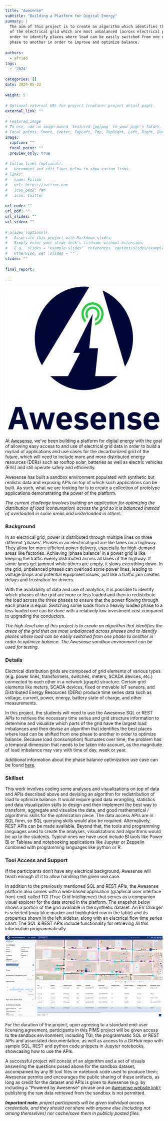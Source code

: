```yaml
---
title: "Awesense"
subtitle: "Building a Platform for Digital Energy"
summary: |
  The aim of this project is to create an algorithm which identifies the areas
  of the electrical grid which are most unbalanced (across electrical phases) in
  order to identify places where load can be easily switched from one electrical
  phase to another in order to improve and optimize balance.

authors:
  - afried
tags:
  - '2024'

categories: []
date: 2024-05-22

weight: 5

# Optional external URL for project (replaces project detail page).
external_link: ""

# Featured image
# To use, add an image named `featured.jpg/png` to your page's folder.
# Focal points: Smart, Center, TopLeft, Top, TopRight, Left, Right, BottomLeft, Bottom, BottomRight.
image:
  caption: ""
  focal_point: ""
  preview_only: true

# Custom links (optional).
#   Uncomment and edit lines below to show custom links.
# links:
# - name: Follow
#   url: https://twitter.com
#   icon_pack: fab
#   icon: twitter

url_code: ""
url_pdf: ""
url_slides: ""
url_video: ""

# Slides (optional).
#   Associate this project with Markdown slides.
#   Simply enter your slide deck's filename without extension.
#   E.g. `slides = "example-slides"` references `content/slides/example-slides.md`.
#   Otherwise, set `slides = ""`.
slides: ""

final_report:

---
```

![](AwesenseLogo.png)

At [Awesense](https://www.awesense.com/), we’ve been building a platform for
digital energy with the goal of allowing easy access to and use of electrical
grid data in order to build a myriad of applications and use cases for the
decarbonized grid of the future, which will need to include more and more
distributed energy resources (DERs) such as rooftop solar, batteries as well as
electric vehicles (EVs) and still operate safely and efficiently.

Awesense has built a sandbox environment populated with synthetic but realistic
data and exposing APIs on top of which such applications can be built. As such,
what we are looking for is to create a collection of prototype applications
demonstrating the power of the platform.

_The current challenge involves building an application for optimizing the
distribution of load (consumption) across the grid so it is balanced instead of
overloaded in some areas and underloaded in others._


###  Background
In an electrical grid, power is distributed through multiple lines on three
different ‘phases’. Phases in an electrical grid are like lanes on a highway.
They allow for more efficient power delivery, especially for high-demand areas
like factories. Achieving ‘phase balance’ in a power grid is like keeping the
traffic evenly distributed across all lanes of the highway. If some lanes get
jammed while others are empty, it slows everything down. In the grid, unbalanced
phases can overload some power lines, leading to voltage drops and potential
equipment issues, just like a traffic jam creates delays and frustration for
drivers.

With the availability of data and use of analytics, it is possible to identify
which phases of the grid are more or less loaded and then to redistribute the
load across the three phases to ensure that the power flowing through each phase
is equal. Switching some loads from a heavily loaded phase to a less loaded one
can be done with a relatively low investment cost compared to upgrading the
conductors.

_The high-level aim of this project is to create an algorithm that identifies
the areas of the grid that are most unbalanced across phases and to identify
places where load can be easily switched from one phase to another in order to
optimize balance. The Awesense sandbox environment can be used for testing._

### Details
Electrical distribution grids are composed of grid elements of various types
(e.g. power lines, transformers, switches, meters, SCADA devices, etc.)
connected to each other in a network (graph) structure. Certain grid elements
like meters, SCADA devices, fixed or movable IoT sensors, and Distributed Energy
Resources (DERs) produce time series data such as voltage, current, power,
energy, battery state of charge, and other measurements.

In this project, the students will need to use the Awesense SQL or REST APIs to
retrieve the necessary time series and grid structure information to determine
and visualize which parts of the grid have the largest load imbalances and then
devise an algorithm that identifies the best places where load can be shifted
from one phase to another in order to optimize balance. Because load
(consumption) fluctuates over time, the problem has a temporal dimension that
needs to be taken into account, as the magnitude of load imbalance may vary with
time of day, week or year.

Additional information about the phase balance optimization use case can be
found
[here](https://www.awesense.com/ecosystem/phase-imbalance-correction-suggester-use-case/).

### Skillset
This work involves coding some analyses and visualizations on top of data and
APIs described above and devising an algorithm for redistribution of load to
optimize balance. It would require good data wrangling, statistics and data
visualization skills to design and then implement the best way to transform,
aggregate and visualize the data, and good mathematical / algorithmic skills for
the optimization piece. The data access APIs are in SQL form, so SQL querying
skills would also be required. Alternatively, REST APIs can be made available.
Beyond that, the tools and programming languages used to create the analyses,
visualizations and algorithms would be up to the students. Typical ones we have
used include BI tools like Power BI or Tableau and notebooking applications like
Jupyter or Zeppelin combined with programming languages like python or R.

### Tool Access and Support
If the participants don’t have any electrical background, Awesense will teach
enough of it to allow handling the given use case.

In addition to the previously mentioned SQL and REST APIs, the Awesense platform
also comes with a web-based application (graphical user interface front-end)
called TGI (True Grid Intelligence) that serves as a companion visual explorer
for the data stored in the platform. The snapshot below shows a portion of the
grid available in the synthetic dataset. An EV Charger is selected (map blue
marker and highlighted row in the table) and its properties shown in the
left sidebar, along with an electrical flow time series chart. The SQL &
REST APIs include functionality for retrieving all this information
programmatically.

![](./table.png)

For the duration of the project, upon agreeing to a standard end-user licensing
agreement, participants in this PIMS project will be given access to the sandbox
environment, including TGI, the programmatic SQL or REST APIs and associated
documentation, as well as access to a GitHub repo with sample SQL, REST and
python code snippets in Jupyter notebooks, showcasing how to use the APIs.


A successful project will consist of an algorithm and a set of visuals answering
the questions posed above for the sandbox dataset, accompanied by any BI tool
files or notebook code used to produce them; Awesense permits and encourages the
public sharing of these artifacts, as long as credit for the dataset and APIs is
given to Awesense (e.g. by including a "Powered by Awesense" phrase and an
[Awesense website link](https://awesense.com/)); publishing the raw data
retrieved from the sandbox is not permitted.

_**Important note**: project participants will be given individual access
credentials, and they should not share with anyone else (including not among
themselves) nor cache/save them in publicly posted files._
